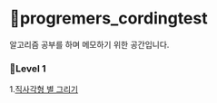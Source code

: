 # 🎈progremers_cordingtest
알고리즘 공부를 하며 메모하기 위한 공간입니다.
### 📕Level 1
1.[직사각형 별 그리기](https://github.com/pomeranian91/progremers_cordingtest/blob/main/writestars.js)
